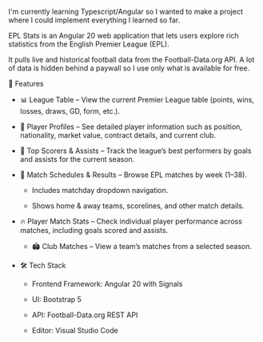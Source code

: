 I'm currently learning Typescript/Angular so I wanted to make a project where I could implement everything I learned so far.

EPL Stats is an Angular 20 web application that lets users explore rich statistics from the English Premier League (EPL).

It pulls live and historical football data from the Football-Data.org API. A lot of data is hidden behind a paywall so I use only what is available for free.

🚀 Features

  - 📊 League Table – View the current Premier League table (points, wins, losses, draws, GD, form, etc.).

  - 👤 Player Profiles – See detailed player information such as position, nationality, market value, contract details, and current club.

  - 🎯 Top Scorers & Assists – Track the league’s best performers by goals and assists for the current season.

  - 📅 Match Schedules & Results – Browse EPL matches by week (1–38).
  
    - Includes matchday dropdown navigation.

    - Shows home & away teams, scorelines, and other match details.

  - 🔥 Player Match Stats – Check individual player performance across matches, including goals scored and assists.

    - 🏟 Club Matches – View a team’s matches from a selected season.

  - 🛠️ Tech Stack

    - Frontend Framework: Angular 20 with Signals

    - UI: Bootstrap 5

    - API: Football-Data.org REST API

    - Editor: Visual Studio Code

